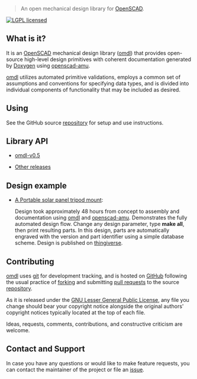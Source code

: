 
> An open mechanical design library for [OpenSCAD].

[![LGPL licensed](https://img.shields.io/badge/license-LGPL-blue.svg?style=flat)](https://raw.githubusercontent.com/royasutton/omdl/master/lgpl-2.1.txt)


What is it?
-----------

It is an [OpenSCAD] mechanical design library ([omdl]) that provides
open-source high-level design primitives with coherent documentation
generated by [Doxygen] using [openscad-amu].

[omdl] utilizes automated primitive validations, employs a common set
of assumptions and conventions for specifying data types, and is
divided into individual components of functionality that may be
included as desired.


Using
-----

See the GitHub source [repository] for setup and use instructions.


Library API
-----------

* [omdl-v0.5](api/html/omdl-v0.5/index.html)

* [Other releases](api/html/index.html)


Design example
--------------

* [A Portable solar panel tripod mount](examples/solar_mount/index.html):

  Design took approximately 48 hours from concept to assembly and
  documentation using [omdl] and [openscad-amu]. Demonstrates the fully
  automated design flow. Change any design parameter, type **make
  all**, then print resulting parts. In this design, parts are
  automatically engraved with the version and part identifier using a
  simple database scheme. Design is published on
  [thingiverse](http://www.thingiverse.com/thing:2051608).


Contributing
------------

[omdl] uses [git] for development tracking, and is hosted on [GitHub]
following the usual practice of [forking] and submitting [pull requests]
to the source [repository].

As it is released under the [GNU Lesser General Public License], any
file you change should bear your copyright notice alongside the
original authors' copyright notices typically located at the top of
each file.

Ideas, requests, comments, contributions, and constructive criticism
are welcome.


Contact and Support
-------------------

In case you have any questions or would like to make feature requests,
you can contact the maintainer of the project or file an [issue].


[GNU Lesser General Public License]: https://www.gnu.org/licenses/lgpl.html

[omdl]: https://royasutton.github.io/omdl
[repository]: https://github.com/royasutton/omdl
[issue]: https://github.com/royasutton/omdl/issues

[openscad-amu]: https://royasutton.github.io/openscad-amu

[Doxygen]: http://www.stack.nl/~dimitri/doxygen/index.html
[Doxygen markups]: http://www.stack.nl/~dimitri/doxygen/manual/commands.html

[OpenSCAD]: http://www.openscad.org

[git]: http://git-scm.com
[GitHub]: http://github.com
[forking]: http://help.github.com/forking
[pull requests]: https://help.github.com/articles/about-pull-requests/
